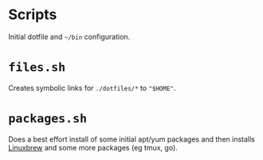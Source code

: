 # Scripts

Initial dotfile and `~/bin` configuration.

# `files.sh`

Creates symbolic links for `./dotfiles/*` to `"$HOME"`.

# `packages.sh`

Does a best effort install of some initial apt/yum packages and then installs
[Linuxbrew](http://linuxbrew.sh/) and some more packages (eg tmux, go).
